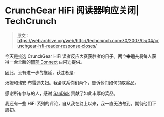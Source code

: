 # CrunchGear HiFi 阅读器响应关闭| TechCrunch

> 原文：<https://web.archive.org/web/http://techcrunch.com:80/2007/05/04/crunchgear-hifi-reader-response-closes/>

今天是挑选 CrunchGear HiFi 读者反应大赛获胜者的日子。两位~~幸运儿~~将每人获得一台全新的[珊莎 Connect](https://web.archive.org/web/20160421093001/http://crunchgear.com/2007/04/12/sansa-connect-by-sandisk/) 由闪迪提供。

因此，没有进一步的拖延，获胜者是:

汤姆和瑞安·布雷迪夫妇。我会联系你们两个，告诉他们如何领取奖品。

感谢所有参与的人，感谢 [SanDisk](https://web.archive.org/web/20160421093001/http://www.sandisk.com/) 贡献了如此丰厚的奖品。

我还有一些 HiFi 系列的评论，自从我在路上以来，我一直无法做到。期待他们下周初。